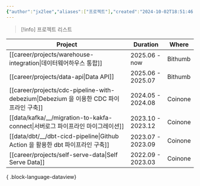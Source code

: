 ```yaml
---
{"author":"jx2lee","aliases":["프로젝트"],"created":"2024-10-02T18:51:46.000+09:00","last-updated":"2024-07-17 22:38","tags":["project","list"],"dg-publish":true,"dg-home-link":false,"dg-show-local-graph":false,"dg-show-backlinks":false,"dg-show-toc":false,"dg-show-inline-title":false,"dg-show-file-tree":false,"dg-enable-search":false,"dg-link-preview":true,"dg-show-tags":false,"dg-pass-frontmatter":false,"permalink":"/career/projects/","dgLinkPreview":true,"dgPassFrontmatter":true,"noteIcon":""}
---
```




> [!info] 프로젝트 리스트


| Project                                                                        | Duration          | Where   |
| ------------------------------------------------------------------------------ | ----------------- | ------- |
| [[career/projects/warehouse-integration\|데이터웨어하우스 통합]]                      | 2025.06 - now     | Bithumb |
| [[career/projects/data-api\|Data API]]                                      | 2025.06 - 2025.07 | Bithumb |
| [[career/projects/cdc-pipeline-with-debezium\|Debezium 을 이용한 CDC 파이프라인 구축]] | 2024.05 - 2024.08 | Coinone |
| [[data/kafka/__/migration-to-kakfa-connect\|서버로그 파이프라인 마이그레이션]]             | 2023.10 - 2023.12 | Coinone |
| [[data/dbt/__/dbt-cicd-pipeline\|Github Action 을 활용한 dbt 파이프라인 구축]]         | 2023.07 - 2023.09 | Coinone |
| [[career/projects/self-serve-data\|Self Serve Data]]                        | 2022.09 - 2023.03 | Coinone |

{ .block-language-dataview}
